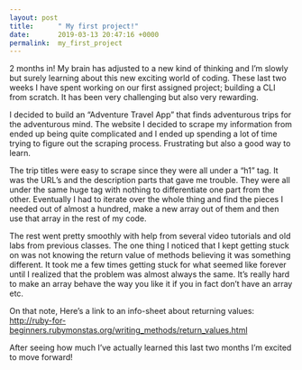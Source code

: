 ```yaml
---
layout: post
title:      " My first project!"
date:       2019-03-13 20:47:16 +0000
permalink:  my_first_project
---
```



2 months in! My brain has adjusted to a new kind of thinking and I’m slowly but surely learning about this new exciting world of coding. These last two weeks I have spent working on our first assigned project; building a CLI from scratch. It has been very challenging but also very rewarding. 

I decided to build an “Adventure Travel App” that finds adventurous trips for the adventurous mind. The website I decided to scrape my information from ended up being quite complicated and I ended up spending a lot of time trying to figure out the scraping process. Frustrating but also a good way to learn.

The trip titles were easy to scrape since they were all under a “h1” tag. It was the URL’s and the description parts that gave me trouble. They were all under the same huge tag with nothing to differentiate one part from the other. Eventually I had to iterate over the whole thing and find the pieces I needed out of almost a hundred, make a new array out of them and then use that array in the rest of my code.

The rest went pretty smoothly with help from several video tutorials and old labs from previous classes. The one thing I noticed that I kept getting stuck on was not knowing the return value of methods believing it was something different. It took me a few times getting stuck for what seemed like forever until I realized that the problem was almost always the same. It’s really hard to make an array behave the way you like it if you in fact don’t have an array etc.

On that note, Here’s a link to an info-sheet about returning values: http://ruby-for-beginners.rubymonstas.org/writing_methods/return_values.html

After seeing how much I’ve actually learned this last two months I’m excited to move forward!



